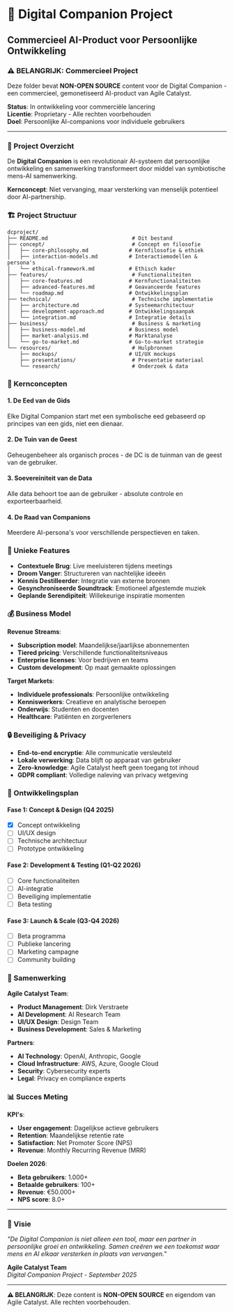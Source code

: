 # 🌟 Digital Companion Project
## Commercieel AI-Product voor Persoonlijke Ontwikkeling

### ⚠️ **BELANGRIJK: Commercieel Project**
Deze folder bevat **NON-OPEN SOURCE** content voor de Digital Companion - een commercieel, gemonetiseerd AI-product van Agile Catalyst.

**Status**: In ontwikkeling voor commerciële lancering  
**Licentie**: Proprietary - Alle rechten voorbehouden  
**Doel**: Persoonlijke AI-companions voor individuele gebruikers

---

### 🎯 Project Overzicht

De **Digital Companion** is een revolutionair AI-systeem dat persoonlijke ontwikkeling en samenwerking transformeert door middel van symbiotische mens-AI samenwerking.

**Kernconcept**: Niet vervanging, maar versterking van menselijk potentieel door AI-partnership.

### 🏗️ Project Structuur

```
dcproject/
├── README.md                           # Dit bestand
├── concept/                            # Concept en filosofie
│   ├── core-philosophy.md             # Kernfilosofie & ethiek
│   ├── interaction-models.md          # Interactiemodellen & persona's
│   └── ethical-framework.md           # Ethisch kader
├── features/                           # Functionaliteiten
│   ├── core-features.md               # Kernfunctionaliteiten
│   ├── advanced-features.md           # Geavanceerde features
│   └── roadmap.md                     # Ontwikkelingsplan
├── technical/                          # Technische implementatie
│   ├── architecture.md                # Systeemarchitectuur
│   ├── development-approach.md        # Ontwikkelingsaanpak
│   └── integration.md                 # Integratie details
├── business/                           # Business & marketing
│   ├── business-model.md              # Business model
│   ├── market-analysis.md             # Marktanalyse
│   └── go-to-market.md                # Go-to-market strategie
└── resources/                          # Hulpbronnen
    ├── mockups/                       # UI/UX mockups
    ├── presentations/                  # Presentatie materiaal
    └── research/                       # Onderzoek & data
```

### 🌉 Kernconcepten

#### 1. **De Eed van de Gids**
Elke Digital Companion start met een symbolische eed gebaseerd op principes van een gids, niet een dienaar.

#### 2. **De Tuin van de Geest**
Geheugenbeheer als organisch proces - de DC is de tuinman van de geest van de gebruiker.

#### 3. **Soevereiniteit van de Data**
Alle data behoort toe aan de gebruiker - absolute controle en exporteerbaarheid.

#### 4. **De Raad van Companions**
Meerdere AI-persona's voor verschillende perspectieven en taken.

### 🚀 Unieke Features

- **Contextuele Brug**: Live meeluisteren tijdens meetings
- **Droom Vanger**: Structureren van nachtelijke ideeën
- **Kennis Destilleerder**: Integratie van externe bronnen
- **Gesynchroniseerde Soundtrack**: Emotioneel afgestemde muziek
- **Geplande Serendipiteit**: Willekeurige inspiratie momenten

### 💰 Business Model

**Revenue Streams**:
- **Subscription model**: Maandelijkse/jaarlijkse abonnementen
- **Tiered pricing**: Verschillende functionaliteitsniveaus
- **Enterprise licenses**: Voor bedrijven en teams
- **Custom development**: Op maat gemaakte oplossingen

**Target Markets**:
- **Individuele professionals**: Persoonlijke ontwikkeling
- **Kenniswerkers**: Creatieve en analytische beroepen
- **Onderwijs**: Studenten en docenten
- **Healthcare**: Patiënten en zorgverleners

### 🔒 Beveiliging & Privacy

- **End-to-end encryptie**: Alle communicatie versleuteld
- **Lokale verwerking**: Data blijft op apparaat van gebruiker
- **Zero-knowledge**: Agile Catalyst heeft geen toegang tot inhoud
- **GDPR compliant**: Volledige naleving van privacy wetgeving

### 📅 Ontwikkelingsplan

#### Fase 1: Concept & Design (Q4 2025)
- [x] Concept ontwikkeling
- [ ] UI/UX design
- [ ] Technische architectuur
- [ ] Prototype ontwikkeling

#### Fase 2: Development & Testing (Q1-Q2 2026)
- [ ] Core functionaliteiten
- [ ] AI-integratie
- [ ] Beveiliging implementatie
- [ ] Beta testing

#### Fase 3: Launch & Scale (Q3-Q4 2026)
- [ ] Beta programma
- [ ] Publieke lancering
- [ ] Marketing campagne
- [ ] Community building

### 🤝 Samenwerking

**Agile Catalyst Team**:
- **Product Management**: Dirk Verstraete
- **AI Development**: AI Research Team
- **UI/UX Design**: Design Team
- **Business Development**: Sales & Marketing

**Partners**:
- **AI Technology**: OpenAI, Anthropic, Google
- **Cloud Infrastructure**: AWS, Azure, Google Cloud
- **Security**: Cybersecurity experts
- **Legal**: Privacy en compliance experts

### 📊 Succes Meting

**KPI's**:
- **User engagement**: Dagelijkse actieve gebruikers
- **Retention**: Maandelijkse retentie rate
- **Satisfaction**: Net Promoter Score (NPS)
- **Revenue**: Monthly Recurring Revenue (MRR)

**Doelen 2026**:
- **Beta gebruikers**: 1.000+
- **Betaalde gebruikers**: 100+
- **Revenue**: €50.000+
- **NPS score**: 8.0+

---

### 🌟 Visie

*"De Digital Companion is niet alleen een tool, maar een partner in persoonlijke groei en ontwikkeling. Samen creëren we een toekomst waar mens en AI elkaar versterken in plaats van vervangen."*

**Agile Catalyst Team**  
*Digital Companion Project - September 2025*

---

**⚠️ BELANGRIJK**: Deze content is **NON-OPEN SOURCE** en eigendom van Agile Catalyst. Alle rechten voorbehouden.
